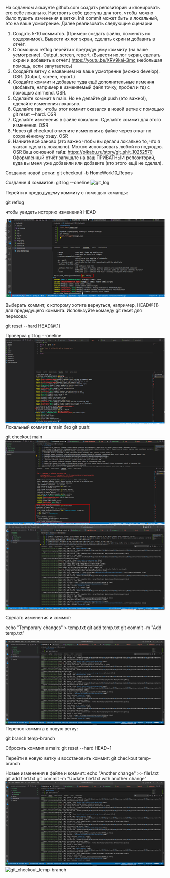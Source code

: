На соданном аккаунте github.com создать репозиторий и клонировать его себе локально. Настроить себе доступы для того, чтобы можно было пушить изменения в ветки. Init commit может быть и локальный, это на ваше усмотрение. Далее реализовать следующие сценарии
1. Создать 5-10 коммитов. (Пример: создать файлы, поменять их содержимое). Вывести их лог экран, сделать скрин и добавить в отчёт.
2. С помощью reflog перейти к предыдущему коммиту (на ваше усмотрение). Output, screen, report. (Вывести их лог экран, сделать скрин и добавить в отчёт.)
https://youtu.be/XRV9kai-3mc (небольшая помощь, если запутаетесь)
3. Создайте ветку с названием на ваше усмотрение (можно develop). OSR. (Output, screen, report.)
4. Создайте коммит и добавьте туда ещё дополнительные измения (добавьте, например в изменяемый файл точку, пробел и тд) с помощью ammend. OSR.
5. Сделайте коммит в main. Но не делайте git push (это важно!), сделайте изменения локально.
6. Сделайте так, чтобы этот коммит оказался в новой ветке с помощью git reset --hard. OSR
7.  Сделайте изменения в файле локально. Сделайте коммит для этого изменения. OSR
8. Через git checkout отмените изменения в файле через откат по сохранённому хэшу. OSR
9. Начните всё заново (это важно чтобы вы делали локально то, что я указал сделать локально). Можно использовать любой из подходов. OSR
Ваш основной гайд: https://pikabu.ru/story/git_shit_10252570
Оформленный отчёт запушьте на ваш ПРИВАТНЫЙ репозиторий, куда вы меня уже добавили или добавите (кто этого ещё не сделал).

Создание новой ветки:
git checkout -b HomeWork10_Repos

Создание 4 коммитов:
git log --oneline
![git_log]([HomeWork10_Git/Pictures/git_log.png](https://github.com/annette-medvedeva/Medvedeva_Anna_DOS24/blob/HomeWork10_Git/HomeWork10_Git/Pictures/git_log.png))

Перейти к предыдущему коммиту с помощью команды:

git reflog

чтобы увидеть историю изменений HEAD

![git_reflog](https://github.com/annette-medvedeva/Medvedeva_Anna_DOS24/blob/HomeWork10_Git/HomeWork10_Git/Pictures/git_reflog.png)

Выберать коммит, к которому хотите вернуться, например, HEAD@{1} для предыдущего коммита.
Используйте команду git reset для перехода:

git reset --hard HEAD@{1}

Проверка
git log --oneline
![git_log](https://github.com/annette-medvedeva/Medvedeva_Anna_DOS24/blob/HomeWork10_Git/HomeWork10_Git/Pictures/log_online.png)
Локальный коммит в main без git push:

git checkout main
![git_checkout](https://github.com/annette-medvedeva/Medvedeva_Anna_DOS24/blob/HomeWork10_Git/HomeWork10_Git/Pictures/main.png)
![git_checkout](https://github.com/annette-medvedeva/Medvedeva_Anna_DOS24/blob/HomeWork10_Git/HomeWork10_Git/Pictures/main_output.png)

Сделать изменения и коммит:

echo "Temporary changes" > temp.txt
git add temp.txt
git commit -m "Add temp.txt"

![](https://github.com/annette-medvedeva/Medvedeva_Anna_DOS24/blob/HomeWork10_Git/HomeWork10_Git/Pictures/temp-branch2.png)
Перенос коммита в новую ветку:

git branch temp-branch

Сбросить коммит в main:
git reset --hard HEAD~1

Перейти в новую ветку и восстановить коммит:
git checkout temp-branch

Новые изменения в файле и коммит:
echo "Another change" >> file1.txt
git add file1.txt
git commit -m "Update file1.txt with another change"
![](https://github.com/annette-medvedeva/Medvedeva_Anna_DOS24/blob/HomeWork10_Git/HomeWork10_Git/Pictures/temp-branch2.png)
![git_checkout_temp-branch]([HomeWork10_Git/Pictures/Screenshot_11.png](https://github.com/annette-medvedeva/Medvedeva_Anna_DOS24/blob/HomeWork10_Git/HomeWork10_Git/Pictures/Screenshot_11.png))
